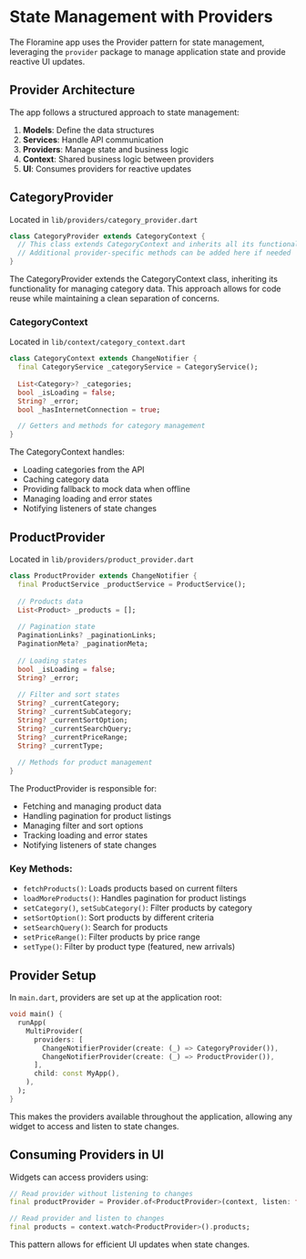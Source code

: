 # State Management with Providers

The Floramine app uses the Provider pattern for state management, leveraging the `provider` package to manage application state and provide reactive UI updates.

## Provider Architecture

The app follows a structured approach to state management:

1. **Models**: Define the data structures
2. **Services**: Handle API communication
3. **Providers**: Manage state and business logic
4. **Context**: Shared business logic between providers
5. **UI**: Consumes providers for reactive updates

## CategoryProvider
Located in `lib/providers/category_provider.dart`

```dart
class CategoryProvider extends CategoryContext {
  // This class extends CategoryContext and inherits all its functionality
  // Additional provider-specific methods can be added here if needed
}
```

The CategoryProvider extends the CategoryContext class, inheriting its functionality for managing category data. This approach allows for code reuse while maintaining a clean separation of concerns.

### CategoryContext
Located in `lib/context/category_context.dart`

```dart
class CategoryContext extends ChangeNotifier {
  final CategoryService _categoryService = CategoryService();
  
  List<Category>? _categories;
  bool _isLoading = false;
  String? _error;
  bool _hasInternetConnection = true;

  // Getters and methods for category management
}
```

The CategoryContext handles:
- Loading categories from the API
- Caching category data
- Providing fallback to mock data when offline
- Managing loading and error states
- Notifying listeners of state changes

## ProductProvider
Located in `lib/providers/product_provider.dart`

```dart
class ProductProvider extends ChangeNotifier {
  final ProductService _productService = ProductService();
  
  // Products data
  List<Product> _products = [];
  
  // Pagination state
  PaginationLinks? _paginationLinks;
  PaginationMeta? _paginationMeta;
  
  // Loading states
  bool _isLoading = false;
  String? _error;
  
  // Filter and sort states
  String? _currentCategory;
  String? _currentSubCategory;
  String? _currentSortOption;
  String? _currentSearchQuery;
  String? _currentPriceRange;
  String? _currentType;
  
  // Methods for product management
}
```

The ProductProvider is responsible for:
- Fetching and managing product data
- Handling pagination for product listings
- Managing filter and sort options
- Tracking loading and error states
- Notifying listeners of state changes

### Key Methods:
- `fetchProducts()`: Loads products based on current filters
- `loadMoreProducts()`: Handles pagination for product listings
- `setCategory()`, `setSubCategory()`: Filter products by category
- `setSortOption()`: Sort products by different criteria
- `setSearchQuery()`: Search for products
- `setPriceRange()`: Filter products by price range
- `setType()`: Filter by product type (featured, new arrivals)

## Provider Setup

In `main.dart`, providers are set up at the application root:

```dart
void main() {
  runApp(
    MultiProvider(
      providers: [
        ChangeNotifierProvider(create: (_) => CategoryProvider()),
        ChangeNotifierProvider(create: (_) => ProductProvider()),
      ],
      child: const MyApp(),
    ),
  );
}
```

This makes the providers available throughout the application, allowing any widget to access and listen to state changes.

## Consuming Providers in UI

Widgets can access providers using:

```dart
// Read provider without listening to changes
final productProvider = Provider.of<ProductProvider>(context, listen: false);

// Read provider and listen to changes
final products = context.watch<ProductProvider>().products;
```

This pattern allows for efficient UI updates when state changes. 